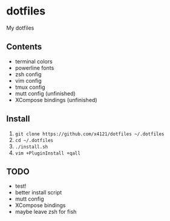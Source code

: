 # dotfiles
My dotfiles

## Contents
* terminal colors
* powerline fonts
* zsh config
* vim config
* tmux config
* mutt config (unfinished)
* XCompose bindings (unfinished)

## Install
1. `git clone https://github.com/x4121/dotfiles ~/.dotfiles`
1. `cd ~/.dotfiles`
1. `./install.sh`
1. `vim +PluginInstall +qall`

## TODO
* test!
* better install script
* mutt config
* XCompose bindings
* maybe leave zsh for fish
